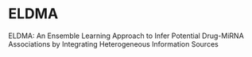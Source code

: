 # ELDMA
ELDMA: An Ensemble Learning Approach to Infer Potential Drug-MiRNA Associations by Integrating Heterogeneous Information Sources
